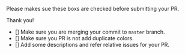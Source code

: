 Please makes sue these boxs are checked before submitting your PR.

Thank you!

* [] Make sure you are merging your commit to `master` branch.
* [] Make sure you PR is not add duplicate colors.
* [] Add some descriptions and refer relative issues for your PR.
